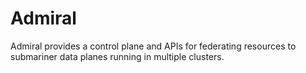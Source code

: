 # Admiral

Admiral provides a control plane and APIs for federating resources to submariner data planes running in multiple clusters.
